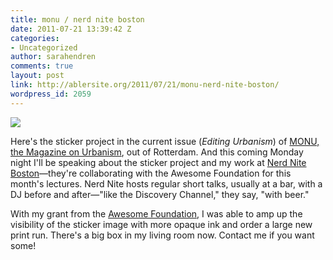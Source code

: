 ```yaml
---
title: monu / nerd nite boston
date: 2011-07-21 13:39:42 Z
categories:
- Uncategorized
author: sarahendren
comments: true
layout: post
link: http://ablersite.org/2011/07/21/monu-nerd-nite-boston/
wordpress_id: 2059
---
```


[![](http://ablersite.files.wordpress.com/2011/07/monu-14_9_large.jpg)](http://ablersite.files.wordpress.com/2011/07/monu-14_9_large.jpg)

Here's the sticker project in the current issue (_Editing Urbanism_) of [MONU, the Magazine on Urbanism](http://www.monu-magazine.com/), out of Rotterdam. And this coming Monday night I'll be speaking about the sticker project and my work at [Nerd Nite Boston](http://boston.nerdnite.com/2011/07/19/nerdnite-july-25-totally-awesome/)—they're collaborating with the Awesome Foundation for this month's lectures. Nerd Nite hosts regular short talks, usually at a bar, with a DJ before and after—"like the Discovery Channel," they say, "with beer."

With my grant from the [Awesome Foundation](http://awesomefoundation.org/), I was able to amp up the visibility of the sticker image with more opaque ink and order a large new print run. There's a big box in my living room now. Contact me if you want some!
